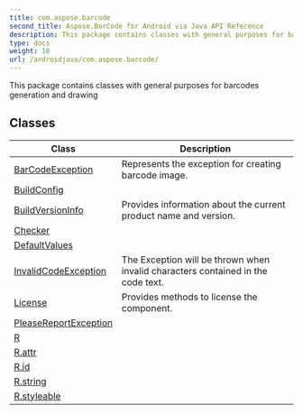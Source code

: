 ```yaml
---
title: com.aspose.barcode
second_title: Aspose.BarCode for Android via Java API Reference
description: This package contains classes with general purposes for barcodes generation and drawing
type: docs
weight: 10
url: /androidjava/com.aspose.barcode/
---
```


This package contains classes with general purposes for barcodes generation and drawing


## Classes

| Class | Description |
| --- | --- |
| [BarCodeException](../com.aspose.barcode/barcodeexception) | Represents the exception for creating barcode image. |
| [BuildConfig](../com.aspose.barcode/buildconfig) |  |
| [BuildVersionInfo](../com.aspose.barcode/buildversioninfo) | Provides information about the current product name and version. |
| [Checker](../com.aspose.barcode/checker) |  |
| [DefaultValues](../com.aspose.barcode/defaultvalues) |  |
| [InvalidCodeException](../com.aspose.barcode/invalidcodeexception) | The Exception will be thrown when invalid characters contained in the code text. |
| [License](../com.aspose.barcode/license) | Provides methods to license the component. |
| [PleaseReportException](../com.aspose.barcode/pleasereportexception) |  |
| [R](../com.aspose.barcode/r) |  |
| [R.attr](../com.aspose.barcode/r.attr) |  |
| [R.id](../com.aspose.barcode/r.id) |  |
| [R.string](../com.aspose.barcode/r.string) |  |
| [R.styleable](../com.aspose.barcode/r.styleable) |  |
